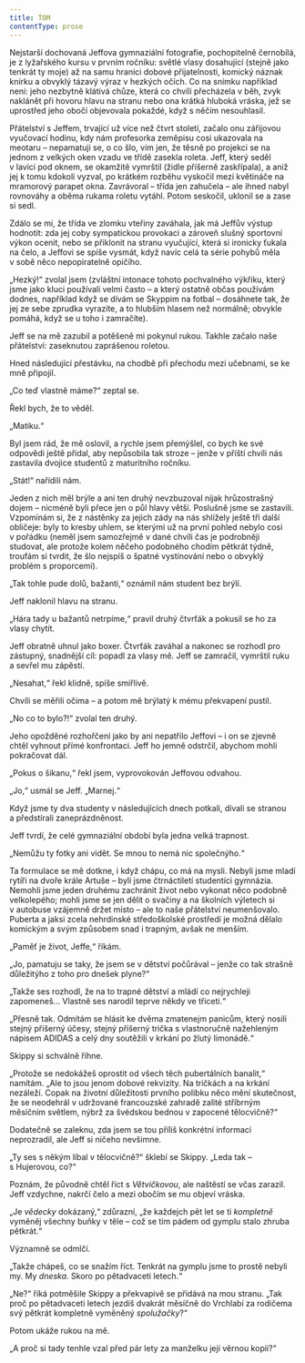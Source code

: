 ```yaml
---
title: TOM
contentType: prose
---
```


<section>

Nejstarší dochovaná Jeffova gymnaziální fotografie, pochopitelně černobílá, je z lyžařského kursu v prvním ročníku: světlé vlasy dosahující (stejně jako tenkrát ty moje) až na samu hranici dobové přijatelnosti, komický náznak knírku a obvyklý tázavý výraz v hezkých očích. Co na snímku například není: jeho nezbytně klátivá chůze, která co chvíli přecházela v běh, zvyk naklánět při hovoru hlavu na stranu nebo ona krátká hluboká vráska, jež se uprostřed jeho obočí objevovala pokaždé, když s něčím nesouhlasil.

Přátelství s Jeffem, trvající už více než čtvrt století, začalo onu zářijovou vyučovací hodinu, kdy nám profesorka zeměpisu cosi ukazovala na meotaru – nepamatuji se, o co šlo, vím jen, že těsně po projekci se na jednom z velkých oken vzadu ve třídě zasekla roleta. Jeff, který seděl v lavici pod oknem, se okamžitě vymrštil (židle příšerně zaskřípala), a aniž jej k tomu kdokoli vyzval, po krátkém rozběhu vyskočil mezi květináče na mramorový parapet okna. Zavrávoral – třída jen zahučela – ale ihned nabyl rovnováhy a oběma rukama roletu vytáhl. Potom seskočil, uklonil se a zase si sedl.

Zdálo se mi, že třída ve zlomku vteřiny zaváhala, jak má Jeffův výstup hodnotit: zda jej coby sympatickou provokaci a zároveň slušný sportovní výkon ocenit, nebo se přiklonit na stranu vyučující, která si ironicky ťukala na čelo, a Jeffovi se spíše vysmát, když navíc celá ta série pohybů měla v sobě něco nepopiratelně opičího.

„Hezký!“ zvolal jsem (zvláštní intonace tohoto pochvalného výkřiku, který jsme jako kluci používali velmi často – a který ostatně občas používám dodnes, například když se dívám se Skyppim na fotbal – dosáhnete tak, že jej ze sebe zprudka vyrazíte, a to hlubším hlasem než normálně; obvykle pomáhá, když se u toho i zamračíte).

Jeff se na mě zazubil a potěšeně mi pokynul rukou. Takhle začalo naše přátelství: zaseknutou zaprášenou roletou.

</section>

<section>

Hned následující přestávku, na chodbě při přechodu mezi učebnami, se ke mně připojil.

„Co teď vlastně máme?“ zeptal se.

Řekl bych, že to věděl.

„Matiku.“

Byl jsem rád, že mě oslovil, a rychle jsem přemýšlel, co bych ke své odpovědi ještě přidal, aby nepůsobila tak stroze – jenže v příští chvíli nás zastavila dvojice studentů z maturitního ročníku.

„Stát!“ nařídili nám.

Jeden z nich měl brýle a ani ten druhý nevzbuzoval nijak hrůzostrašný dojem – nicméně byli přece jen o půl hlavy větší. Poslušně jsme se zastavili. Vzpomínám si, že z nástěnky za jejich zády na nás shlížely ještě tři další obličeje: byly to kresby uhlem, se kterými už na první pohled nebylo cosi v pořádku (neměl jsem samozřejmě v dané chvíli čas je podrobněji studovat, ale protože kolem něčeho podobného chodím pětkrát týdně, troufám si tvrdit, že šlo nejspíš o špatné vystínování nebo o obvyklý problém s proporcemi).

„Tak tohle pude dolů, bažanti,“ oznámil nám student bez brýlí.

Jeff naklonil hlavu na stranu.

„Hára tady u bažantů netrpíme,“ pravil druhý čtvrťák a pokusil se ho za vlasy chytit.

Jeff obratně uhnul jako boxer. Čtvrťák zaváhal a nakonec se rozhodl pro zástupný, snadnější cíl: popadl za vlasy mě. Jeff se zamračil, vymrštil ruku a sevřel mu zápěstí.

„Nesahat,“ řekl klidně, spíše smířlivě.

Chvíli se měřili očima – a potom mě brýlatý k mému překvapení pustil.

„No co to bylo?!“ zvolal ten druhý.

Jeho opožděné rozhořčení jako by ani nepatřilo Jeffovi – i on se zjevně chtěl vyhnout přímé konfrontaci. Jeff ho jemně odstrčil, abychom mohli pokračovat dál.

„Pokus o šikanu,“ řekl jsem, vyprovokován Jeffovou odvahou.

„Jo,“ usmál se Jeff. „Marnej.“

Když jsme ty dva studenty v následujících dnech potkali, dívali se stranou a předstírali zaneprázdněnost.

</section>

<section>

Jeff tvrdí, že celé gymnaziální období byla jedna velká trapnost.

„Nemůžu ty fotky ani vidět. Se mnou to nemá nic společnýho.“

Ta formulace se mě dotkne, i když chápu, co má na mysli. Nebyli jsme mladí rytíři na dvoře krále Artuše – byli jsme čtrnáctiletí studentíci gymnázia. Nemohli jsme jeden druhému zachránit život nebo vykonat něco podobně velkolepého; mohli jsme se jen dělit o svačiny a na školních výletech si v autobuse vzájemně držet místo – ale to naše přátelství neumenšovalo. Puberta a jaksi zcela nehrdinské středoškolské prostředí je možná dělalo komickým a svým způsobem snad i trapným, avšak ne menším.

„Paměť je život, Jeffe,“ říkám.

„Jo, pamatuju se taky, že jsem se v dětství počůrával – jenže co tak strašně důležitýho z toho pro dnešek plyne?“

„Takže ses rozhodl, že na to trapné dětství a mládí co nejrychleji zapomeneš… Vlastně ses narodil teprve někdy ve třiceti.“

„Přesně tak. Odmítám se hlásit ke dvěma zmatenejm panicům, který nosili stejný příšerný účesy, stejný příšerný trička s vlastnoručně nažehleným nápisem ADIDAS a celý dny soutěžili v krkání po žlutý limonádě.“

Skippy si schválně říhne.

„Protože se nedokážeš oprostit od všech těch pubertálních banalit,“ namítám. „Ale to jsou jenom dobové rekvizity. Na tričkách a na krkání nezáleží. Copak na životní důležitosti prvního polibku něco mění skutečnost, že se neodehrál v udržované francouzské zahradě zalité stříbrným měsíčním světlem, nýbrž za švédskou bednou v zapocené tělocvičně?“

Dodatečně se zaleknu, zda jsem se tou příliš konkrétní informací neprozradil, ale Jeff si ničeho nevšimne.

„Ty ses s někým líbal v tělocvičně?“ šklebí se Skippy. „Leda tak – s Hujerovou, co?“

Poznám, že původně chtěl říct s _Větvičkovou_, ale naštěstí se včas zarazil. Jeff vzdychne, nakrčí čelo a mezi obočím se mu objeví vráska.

„Je _vědecky_ dokázaný,“ zdůrazní, „že každejch pět let se ti _kom­pletně_ vyměněj všechny buňky v těle – což se tím pádem od gymplu stalo zhruba pětkrát.“

Významně se odmlčí.

„Takže chápeš, co se snažím říct. Tenkrát na gymplu jsme to prostě nebyli my. My _dneska_. Skoro po pětadvaceti letech.“

„Ne?“ říká potměšile Skippy a překvapivě se přidává na mou stranu. „Tak proč po pětadvaceti letech jezdíš dvakrát měsíčně do Vrchlabí za rodičema svý pětkrát kompletně vyměněný _spolužačky_?“

Potom ukáže rukou na mě.

„A proč si tady tenhle vzal před pár lety za manželku její věrnou kopii?“

</section>

